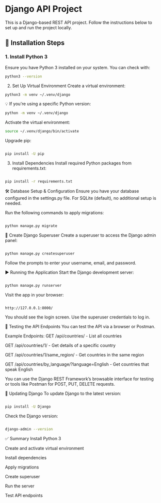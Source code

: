 # Django API Project

This is a Django-based REST API project. Follow the instructions below to set up and run the project locally.


## 🚀 Installation Steps

### 1. Install Python 3
Ensure you have Python 3 installed on your system. You can check with:
```bash
python3 --version
```
2. Set Up Virtual Environment
Create a virtual environment:

```bash
python3 -m venv ~/.venv/django
```
💡 If you're using a specific Python version:

```bash
python -m venv ~/.venv/django
```
Activate the virtual environment:

```bash
source ~/.venv/django/bin/activate
```
Upgrade pip:

```bash

pip install -U pip
```
3. Install Dependencies
Install required Python packages from requirements.txt:

```bash

pip install -r requirements.txt
```
🛠️ Database Setup & Configuration
Ensure you have your database configured in the settings.py file. For SQLite (default), no additional setup is needed.

Run the following commands to apply migrations:

```bash

python manage.py migrate
```
👤 Create Django Superuser
Create a superuser to access the Django admin panel:

```bash

python manage.py createsuperuser
```
Follow the prompts to enter your username, email, and password.

▶️ Running the Application
Start the Django development server:

```bash

python manage.py runserver
```
Visit the app in your browser:

```bash

http://127.0.0.1:8000/
```
You should see the login screen. Use the superuser credentials to log in.

🧪 Testing the API Endpoints
You can test the API via a browser or Postman.

Example Endpoints:
GET /api/countries/ - List all countries

GET /api/countries/1/ - Get details of a specific country

GET /api/countries/1/same_region/ - Get countries in the same region

GET /api/countries/by_language/?language=English - Get countries that speak English

You can use the Django REST Framework’s browsable interface for testing or tools like Postman for POST, PUT, DELETE requests.

🔄 Updating Django
To update Django to the latest version:

```bash

pip install -U Django
```
Check the Django version:

```bash

django-admin --version
```
✅ Summary
Install Python 3

Create and activate virtual environment

Install dependencies

Apply migrations

Create superuser

Run the server

Test API endpoints

